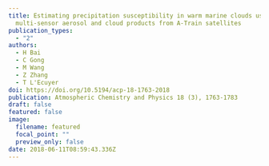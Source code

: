 ```yaml
---
title: Estimating precipitation susceptibility in warm marine clouds using
  multi-sensor aerosol and cloud products from A-Train satellites
publication_types:
  - "2"
authors:
  - H Bai
  - C Gong
  - M Wang
  - Z Zhang
  - T L'Ecuyer
doi: https://doi.org/10.5194/acp-18-1763-2018
publication: Atmospheric Chemistry and Physics 18 (3), 1763-1783
draft: false
featured: false
image:
  filename: featured
  focal_point: ""
  preview_only: false
date: 2018-06-11T08:59:43.336Z
---
```

